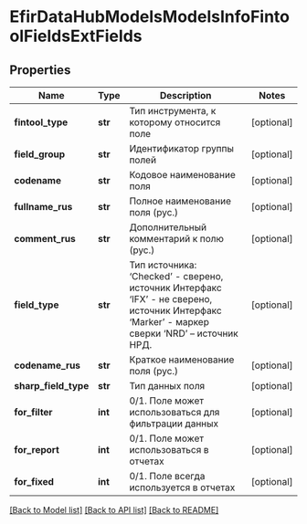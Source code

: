 # EfirDataHubModelsModelsInfoFintoolFieldsExtFields

## Properties
Name | Type | Description | Notes
------------ | ------------- | ------------- | -------------
**fintool_type** | **str** | Тип инструмента, к которому относится поле | [optional] 
**field_group** | **str** | Идентификатор группы полей | [optional] 
**codename** | **str** | Кодовое наименование поля | [optional] 
**fullname_rus** | **str** | Полное наименование поля (рус.) | [optional] 
**comment_rus** | **str** | Дополнительный комментарий к полю (рус.) | [optional] 
**field_type** | **str** | Тип источника:  ‘Checked’ - сверено, источник Интерфакс  ‘IFX’ - не сверено, источник Интерфакс  ‘Marker’ - маркер сверки  ‘NRD’ – источник НРД. | [optional] 
**codename_rus** | **str** | Краткое наименование поля (рус.) | [optional] 
**sharp_field_type** | **str** | Тип данных поля | [optional] 
**for_filter** | **int** | 0/1. Поле может использоваться для фильтрации данных | [optional] 
**for_report** | **int** | 0/1. Поле может использоваться в отчетах | [optional] 
**for_fixed** | **int** | 0/1. Поле всегда используется в отчетах | [optional] 

[[Back to Model list]](../README.md#documentation-for-models) [[Back to API list]](../README.md#documentation-for-api-endpoints) [[Back to README]](../README.md)

